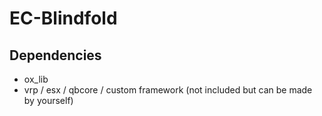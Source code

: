 # EC-Blindfold

## Dependencies
- ox_lib
- vrp / esx / qbcore / custom framework (not included but can be made by yourself)
